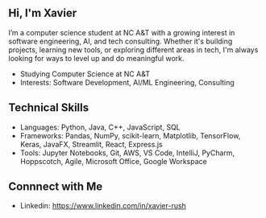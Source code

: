 ## Hi, I'm Xavier
I’m a computer science student at NC A&T with a growing interest in software engineering, AI, and tech consulting. Whether it's building projects, learning new tools, or exploring different areas in tech, I'm always looking for ways to level up and do meaningful work.

- Studying Computer Science at NC A&T
- Interests: Software Development, AI/ML Engineering, Consulting


## Technical Skills
- Languages: Python, Java, C++, JavaScript, SQL
- Frameworks: Pandas, NumPy, scikit-learn, Matplotlib, TensorFlow, Keras, JavaFX, Streamlit, React, Express.js
- Tools: Jupyter Notebooks, Git, AWS, VS Code, IntelliJ, PyCharm, Hoppscotch, Agile, Microsoft Office, Google Workspace

## Connnect with Me
- Linkedin: https://www.linkedin.com/in/xavier-rush
